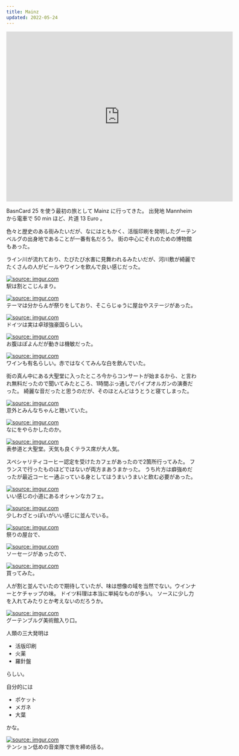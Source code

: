 ```yaml
---
title: Mainz
updated: 2022-05-24
---
```


<iframe src="https://www.google.com/maps/embed?pb=!1m18!1m12!1m3!1d5256131.767659!2d3.613106294387346!3d49.965032787075046!2m3!1f0!2f0!3f0!3m2!1i1024!2i768!4f13.1!3m3!1m2!1s0x47bd912e33df1379%3A0x422d4d510db1ba0!2z44Oe44Kk44Oz44OE!5e0!3m2!1sja!2sde!4v1653366553701!5m2!1sja!2sde" width="600" height="450" style="border:0;" allowfullscreen="" loading="lazy" referrerpolicy="no-referrer-when-downgrade"></iframe>

BasnCard 25 を使う最初の旅として Mainz に行ってきた。
出発地 Mannheim から電車で 50 min ほど、片道 13 Euro 。

色々と歴史のある街みたいだが、なにはともかく、活版印刷を発明したグーテンベルグの出身地であることが一番有名だろう。
街の中心にそれのための博物館もあった。

ライン川が流れており、たびたび水害に見舞われるみたいだが、河川敷が綺麗でたくさんの人がビールやワインを飲んで良い感じだった。

<a href="https://imgur.com/JZ2jf1s"><img src="https://i.imgur.com/JZ2jf1s.jpg" title="source: imgur.com" /></a>  
駅は割とこじんまり。

<a href="https://imgur.com/NEWX9jG"><img src="https://i.imgur.com/NEWX9jG.jpg" title="source: imgur.com" /></a>  
テーマは分からんが祭りをしており、そこらじゅうに屋台やステージがあった。

<a href="https://imgur.com/pvW53fn"><img src="https://i.imgur.com/pvW53fn.jpg" title="source: imgur.com" /></a>  
ドイツは実は卓球強豪国らしい。

<a href="https://imgur.com/gCqcXVc"><img src="https://i.imgur.com/gCqcXVc.jpg" title="source: imgur.com" /></a>  
お腹はぽよんだが動きは機敏だった。

<a href="https://imgur.com/PCnVBO6"><img src="https://i.imgur.com/PCnVBO6.jpg" title="source: imgur.com" /></a>  
ワインも有名らしい。赤ではなくてみんな白を飲んでいた。

街の真ん中にある大聖堂に入ったところ今からコンサートが始まるから、と言われ無料だったので聞いてみたところ、1時間ぶっ通しでパイプオルガンの演奏だった。
綺麗な音だったと思うのだが、そのほとんどはうとうと寝てしまった。

<a href="https://imgur.com/xnezHlL"><img src="https://i.imgur.com/xnezHlL.png" title="source: imgur.com" /></a>  
意外とみんなちゃんと聴いていた。

<a href="https://imgur.com/F3xP0R9"><img src="https://i.imgur.com/F3xP0R9.png" title="source: imgur.com" /></a>  
なにをやらかしたのか。

<a href="https://imgur.com/fLlz83J"><img src="https://i.imgur.com/fLlz83J.jpg" title="source: imgur.com" /></a>  
表参道と大聖堂。天気も良くテラス席が大人気。

スペシャリティコーヒー認定を受けたカフェがあったので2箇所行ってみた。
フランスで行ったものほどではないが両方まあうまかった。
うち片方は癖強めだったが最近コーヒー通ぶっている身としてはうまいうまいと飲む必要があった。

<a href="https://imgur.com/jFgrHrW"><img src="https://i.imgur.com/jFgrHrW.jpg" title="source: imgur.com" /></a>  
いい感じの小道にあるオシャンなカフェ。

<a href="https://imgur.com/D4GD8A4"><img src="https://i.imgur.com/D4GD8A4.jpg" title="source: imgur.com" /></a>  
少しわざとっぽいがいい感じに並んでいる。

<a href="https://imgur.com/PwIIPSf"><img src="https://i.imgur.com/PwIIPSf.jpg" title="source: imgur.com" /></a>  
祭りの屋台で、

<a href="https://imgur.com/mnlGBtF"><img src="https://i.imgur.com/mnlGBtF.jpg" title="source: imgur.com" /></a>  
ソーセージがあったので、

<a href="https://imgur.com/UPaGEOe"><img src="https://i.imgur.com/UPaGEOe.png" title="source: imgur.com" /></a>  
買ってみた。

人が割と並んでいたので期待していたが、味は想像の域を当然でない。ウインナーとケチャップの味。
ドイツ料理は本当に単純なものが多い。
ソースに少し力を入れてみたりとか考えないのだろうか。

<a href="https://imgur.com/AY9Rifn"><img src="https://i.imgur.com/AY9Rifn.jpg" title="source: imgur.com" /></a>  
グーテンブルグ美術館入り口。

人類の三大発明は

- 活版印刷
- 火薬
- 羅針盤

らしい。

自分的には

- ポケット
- メガネ
- 大葉

かな。


<a href="https://imgur.com/SdVLNnb"><img src="https://i.imgur.com/SdVLNnb.jpg" title="source: imgur.com" /></a>  
テンション低めの音楽隊で旅を締め括る。
